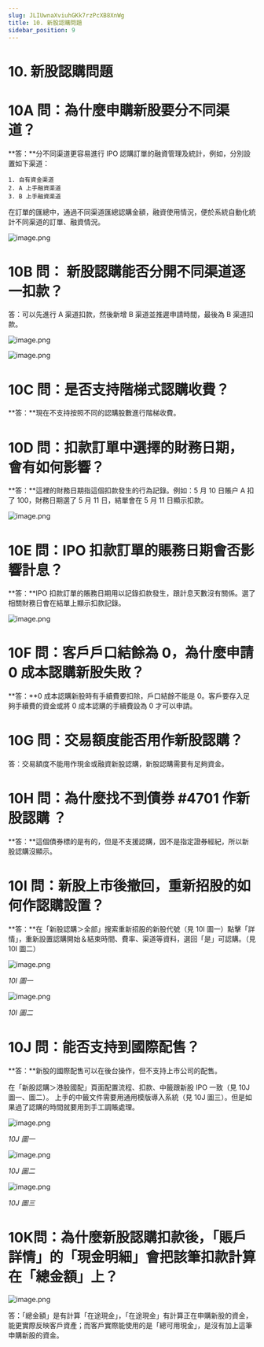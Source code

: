 ```yaml
---
slug: JLIUwnaXviuhGKk7rzPcXB8XnWg
title: 10. 新股認購問題
sidebar_position: 9
---
```



# 10. 新股認購問題


# 10A 問：為什麼申購新股要分不同渠道？


**答：**分不同渠道更容易進行 IPO 認購訂單的融資管理及統計，例如，分別設置如下渠道：

    1. 自有資金渠道
    2. A 上手融資渠道
    3. B 上手融資渠道

在訂單的匯總中，通過不同渠道匯總認購金額，融資使用情況，便於系統自動化統計不同渠道的訂單、融資情況。


![image.png](/assets/4e608f9e2c368d5e98b57ba64cdb6231.png)


# 10B 問： 新股認購能否分開不同渠道逐一扣款？


答：可以先進行 A 渠道扣款，然後新增 B 渠道並推遲申請時間，最後為 B 渠道扣款。


![image.png](/assets/6ce9ab4ecc1722ecdc562786504b2bd9.png)


![image.png](/assets/12e5f7f8cda56775ee091a98adc6d10c.png)


# 10C 問：是否支持階梯式認購收費？


**答：**現在不支持按照不同的認購股數進行階梯收費。


# 10D 問：扣款訂單中選擇的財務日期，會有如何影響？


**答：**這裡的財務日期指這個扣款發生的行為記錄。例如：5 月 10 日賬户 A 扣了 100，財務日期選了 5 月 11 日，結單會在 5 月 11 日顯示扣款。


![image.png](/assets/5d862dfef043d23e1339c063b7596439.png)


# 10E 問：IPO 扣款訂單的賬務日期會否影響計息？


**答：**IPO 扣款訂單的賬務日期用以記錄扣款發生，跟計息天數沒有關係。選了相關財務日會在結單上顯示扣款記錄。


![image.png](/assets/0290dc5837a07473107801063f677cde.png)


# 10F 問：客戶戶口結餘為 0，為什麼申請 0 成本認購新股失敗？


**答：**0 成本認購新股時有手續費要扣除，戶口結餘不能是 0。客戶要存入足夠手續費的資金或將 0 成本認購的手續費設為 0 才可以申請。


# 10G 問：交易額度能否用作新股認購？


答：交易額度不能用作現金或融資新股認購，新股認購需要有足夠資金。


# 10H 問：為什麼找不到債券 #4701 作新股認購 ？


**答：**這個債券標的是有的，但是不支援認購，因不是指定證券經紀，所以新股認購沒顯示。


# 10I 問：新股上市後撤回，重新招股的如何作認購設置？


**答：**在「新股認購＞全部」搜索重新招股的新股代號（見 10I 圖一）點擊「詳情」，重新設置認購開始＆結束時間、費率、渠道等資料，選回「是」可認購。（見 10I 圖二）


![image.png](/assets/b6bfb7d43b8261a955013e0e9cb1dbf0.png)


_10I 圖一_


![image.png](/assets/3d8068f7cf8894f6e6aa036741a45844.png)


_10I 圖二_


# 10J 問：能否支持到國際配售？


**答：**新股的國際配售可以在後台操作，但不支持上市公司的配售。


在「新股認購＞港股國配」頁面配置流程、扣款、中籤跟新股 IPO 一致（見 10J 圖一、圖二）。
上手的中籤文件需要用通用模版導入系統（見 10J 圖三）。但是如果過了認購的時間就要用到手工調賬處理。


![image.png](/assets/9790cd47e63bde0f653aafe98ec5db29.png)


_10J 圖一_


![image.png](/assets/a8e9a431447d1f2cb219b58af6b072ab.png)


_10J 圖二_


![image.png](/assets/7ab97a4b00a7212767c60ace9de62f5c.png)


_10J 圖三_


# 10K問：為什麼新股認購扣款後，「賬戶詳情」的「現金明細」會把該筆扣款計算在「總金額」上？


![image.png](/assets/4f1026816ae9a9ee6984e3595fb30762.png)


答：「總金額」是有計算「在途現金」，「在途現金」有計算正在申購新股的資金，能更實際反映客戶資產；而客戶實際能使用的是「總可用現金」，是沒有加上這筆申購新股的資金。

